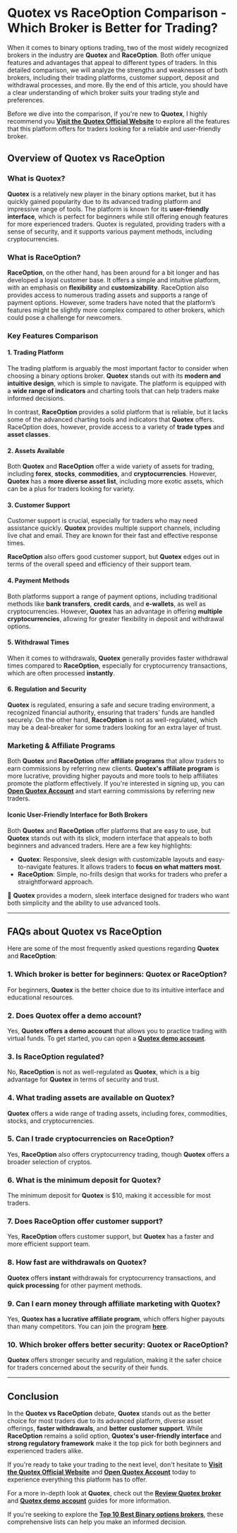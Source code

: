 # Quotex vs RaceOption Comparison - Which Broker is Better for Trading?

When it comes to binary options trading, two of the most widely recognized brokers in the industry are **Quotex** and **RaceOption**. Both offer unique features and advantages that appeal to different types of traders. In this detailed comparison, we will analyze the strengths and weaknesses of both brokers, including their trading platforms, customer support, deposit and withdrawal processes, and more. By the end of this article, you should have a clear understanding of which broker suits your trading style and preferences.

Before we dive into the comparison, if you're new to **Quotex**, I highly recommend you **[Visit the Quotex Official Website](https://broker-qx.pro/?lid=933306)** to explore all the features that this platform offers for traders looking for a reliable and user-friendly broker.

## Overview of Quotex vs RaceOption

### What is Quotex?

**Quotex** is a relatively new player in the binary options market, but it has quickly gained popularity due to its advanced trading platform and impressive range of tools. The platform is known for its **user-friendly interface**, which is perfect for beginners while still offering enough features for more experienced traders. Quotex is regulated, providing traders with a sense of security, and it supports various payment methods, including cryptocurrencies.

### What is RaceOption?

**RaceOption**, on the other hand, has been around for a bit longer and has developed a loyal customer base. It offers a simple and intuitive platform, with an emphasis on **flexibility** and **customizability**. RaceOption also provides access to numerous trading assets and supports a range of payment options. However, some traders have noted that the platform’s features might be slightly more complex compared to other brokers, which could pose a challenge for newcomers.

### Key Features Comparison

#### 1. **Trading Platform**  
The trading platform is arguably the most important factor to consider when choosing a binary options broker. **Quotex** stands out with its **modern and intuitive design**, which is simple to navigate. The platform is equipped with a **wide range of indicators** and charting tools that can help traders make informed decisions.

In contrast, **RaceOption** provides a solid platform that is reliable, but it lacks some of the advanced charting tools and indicators that **Quotex** offers. RaceOption does, however, provide access to a variety of **trade types** and **asset classes**.

#### 2. **Assets Available**  
Both **Quotex** and **RaceOption** offer a wide variety of assets for trading, including **forex**, **stocks**, **commodities**, and **cryptocurrencies**. However, **Quotex** has a **more diverse asset list**, including more exotic assets, which can be a plus for traders looking for variety.

#### 3. **Customer Support**  
Customer support is crucial, especially for traders who may need assistance quickly. **Quotex** provides multiple support channels, including live chat and email. They are known for their fast and effective response times.

**RaceOption** also offers good customer support, but **Quotex** edges out in terms of the overall speed and efficiency of their support team.

#### 4. **Payment Methods**  
Both platforms support a range of payment options, including traditional methods like **bank transfers**, **credit cards**, and **e-wallets**, as well as cryptocurrencies. However, **Quotex** has an advantage in offering **multiple cryptocurrencies**, allowing for greater flexibility in deposit and withdrawal options.

#### 5. **Withdrawal Times**  
When it comes to withdrawals, **Quotex** generally provides faster withdrawal times compared to **RaceOption**, especially for cryptocurrency transactions, which are often processed **instantly**.

#### 6. **Regulation and Security**  
**Quotex** is regulated, ensuring a safe and secure trading environment, a recognized financial authority, ensuring that traders' funds are handled securely. On the other hand, **RaceOption** is not as well-regulated, which may be a deal-breaker for some traders looking for an extra layer of trust.

### **Marketing & Affiliate Programs**

Both **Quotex** and **RaceOption** offer **affiliate programs** that allow traders to earn commissions by referring new clients. **Quotex's affiliate program** is more lucrative, providing higher payouts and more tools to help affiliates promote the platform effectively. If you're interested in signing up, you can **[Open Quotex Account](https://broker-qx.pro/sign-up/?lid=933307)** and start earning commissions by referring new traders.

#### Iconic User-Friendly Interface for Both Brokers

Both **Quotex** and **RaceOption** offer platforms that are easy to use, but **Quotex** stands out with its slick, modern interface that appeals to both beginners and advanced traders. Here are a few key highlights:

- **Quotex**: Responsive, sleek design with customizable layouts and easy-to-navigate features. It allows traders to **focus on what matters most**.
- **RaceOption**: Simple, no-frills design that works for traders who prefer a straightforward approach.

🔑 **Quotex** provides a modern, sleek interface designed for traders who want both simplicity and the ability to use advanced tools.

---

## FAQs about Quotex vs RaceOption

Here are some of the most frequently asked questions regarding **Quotex** and **RaceOption**:

### 1. **Which broker is better for beginners: Quotex or RaceOption?**
For beginners, **Quotex** is the better choice due to its intuitive interface and educational resources.

### 2. **Does Quotex offer a demo account?**
Yes, **Quotex offers a demo account** that allows you to practice trading with virtual funds. To get started, you can open a **[Quotex demo account](https://github.com/BinaryOptionsTrader/Quotex/blob/main/Quotex%20Demo%20Account%20Trading%2C%20How%20to%20Open%3F.md)**.

### 3. **Is RaceOption regulated?**
No, **RaceOption** is not as well-regulated as **Quotex**, which is a big advantage for **Quotex** in terms of security and trust.

### 4. **What trading assets are available on Quotex?**
**Quotex** offers a wide range of trading assets, including forex, commodities, stocks, and cryptocurrencies.

### 5. **Can I trade cryptocurrencies on RaceOption?**
Yes, **RaceOption** also offers cryptocurrency trading, though **Quotex** offers a broader selection of cryptos.

### 6. **What is the minimum deposit for Quotex?**
The minimum deposit for **Quotex** is $10, making it accessible for most traders.

### 7. **Does RaceOption offer customer support?**
Yes, **RaceOption** offers customer support, but **Quotex** has a faster and more efficient support team.

### 8. **How fast are withdrawals on Quotex?**
**Quotex** offers **instant** withdrawals for cryptocurrency transactions, and **quick processing** for other payment methods.

### 9. **Can I earn money through affiliate marketing with Quotex?**
Yes, **Quotex has a lucrative affiliate program**, which offers higher payouts than many competitors. You can join the program **[here](https://broker-qx.pro/sign-up/?lid=933307)**.

### 10. **Which broker offers better security: Quotex or RaceOption?**
**Quotex** offers stronger security and regulation, making it the safer choice for traders concerned about the security of their funds.

---

## Conclusion

In the **Quotex vs RaceOption** debate, **Quotex** stands out as the better choice for most traders due to its advanced platform, diverse asset offerings, **faster withdrawals**, and **better customer support**. While **RaceOption** remains a solid option, **Quotex's user-friendly interface** and **strong regulatory framework** make it the top pick for both beginners and experienced traders alike.

If you're ready to take your trading to the next level, don't hesitate to **[Visit the Quotex Official Website](https://broker-qx.pro/?lid=933306)** and **[Open Quotex Account](https://broker-qx.pro/sign-up/?lid=933307)** today to experience everything this platform has to offer.

For a more in-depth look at **Quotex**, check out the **[Review Quotex broker](https://github.com/BinaryOptionsTrader/Quotex/blob/main/Quotex%20Review%202025%3A%20Is%20Legit%2C%20Regulated%2C%20Safe%20and%20Trust%20Broker.md)** and **[Quotex demo account](https://github.com/BinaryOptionsTrader/Quotex/blob/main/Quotex%20Demo%20Account%20Trading%2C%20How%20to%20Open%3F.md)** guides for more information.

If you're seeking to explore the **[Top 10 Best Binary options brokers](https://github.com/BinaryOptionsTrader/Best-Binary-Options/blob/main/Top%2010%20Best%20Binary%20Options%20Brokers%20In%20The%20World%20(Update%202025).md)**, these comprehensive lists can help you make an informed decision.
